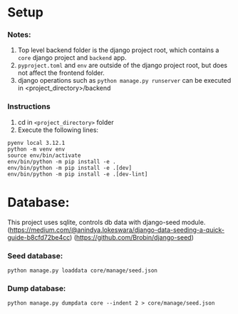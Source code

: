 # Setup
### Notes:
1. Top level backend folder is the django project root, which contains a `core` django project and `backend` app.
2. `pyproject.toml` and `env` are outside of the django project root, but does not affect the frontend folder.
3. django operations such as `python manage.py runserver` can be executed in <project_directory>/backend

### Instructions
1. cd in `<project_directory>` folder
2. Execute the following lines:
```shell
pyenv local 3.12.1
python -m venv env
source env/bin/activate
env/bin/python -m pip install -e .
env/bin/python -m pip install -e .[dev]
env/bin/python -m pip install -e .[dev-lint]
```


# Database: 
This project uses sqlite, controls db data with django-seed module. \
(https://medium.com/@anindya.lokeswara/django-data-seeding-a-quick-guide-b8cfd72be4cc)
(https://github.com/Brobin/django-seed)

### Seed database: 
```
python manage.py loaddata core/manage/seed.json
```

### Dump database: 
```
python manage.py dumpdata core --indent 2 > core/manage/seed.json
```
